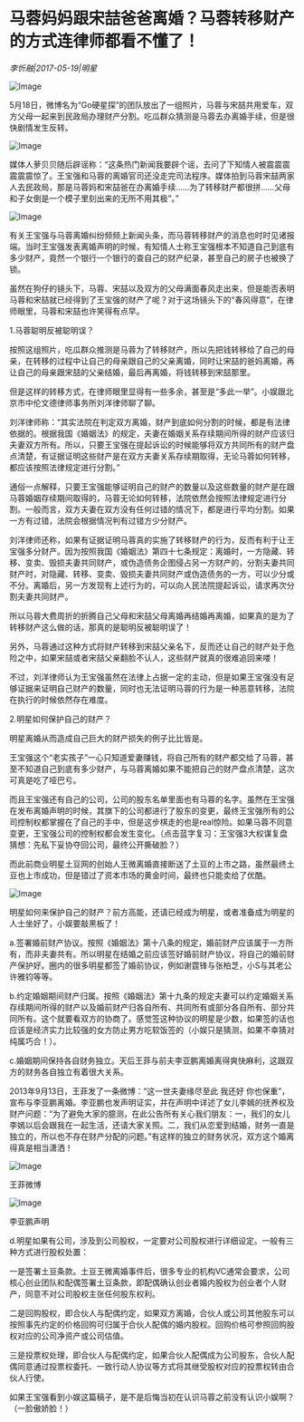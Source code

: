 # 马蓉妈妈跟宋喆爸爸离婚？马蓉转移财产的方式连律师都看不懂了！

*李忻融|2017-05-19|明星*

![Image](http://p3.pstatp.com/large/213a00026d4efcd1d764)

5月18日，微博名为“Go硬星探”的团队放出了一组照片，马蓉与宋喆共用爱车，双方父母一起来到民政局办理财产分割。吃瓜群众猜测是马蓉去办离婚手续，但是很快剧情发生反转。

![Image](http://p3.pstatp.com/large/212c000543ab900bfb5a)

媒体人萝贝贝随后辟谣称：“这条热门新闻我要辟个谣，去问了下知情人被震震震震震震惊了。王宝强和马蓉的离婚官司还没走完司法程序。媒体拍到马蓉宋喆两家人去民政局，那是马蓉妈和宋喆爸在办离婚手续……为了转移财产都很拼……父母和子女倒是一个模子里刻出来的无所不用其极”。”

![Image](http://p3.pstatp.com/large/21350002728516f6a843)

有关王宝强与马蓉离婚纠纷频频上新闻头条，而马蓉转移财产的消息也时时见诸报端。当时王宝强发表离婚声明的时候，有知情人士称王宝强根本不知道自己到底有多少财产，竟然一个银行一个银行的查自己的财产纪录，甚至自己的房子也被换了锁。

虽然在狗仔的镜头下，马蓉、宋喆以及双方的父母满面春风走出来，但是能否表明马蓉和宋喆就已经得到了王宝强的财产了呢？对于这场镜头下的“春风得意”，在律师眼里，马蓉和宋喆也许笑得有点早。

1.马蓉聪明反被聪明误？

按照这组照片，吃瓜群众推测是马蓉为了转移财产，所以先把钱转移给了自己的母亲，在转移的过程中让自己的母亲跟自己的父亲离婚，同时让宋喆的爸妈离婚，再让自己的母亲跟宋喆的父亲结婚，最后再离婚，将钱转移到宋喆那里。

但是这样的转移方式，在律师眼里显得有一些多余，甚至是“多此一举”。小娱跟北京市中伦文德律师事务所刘洋律师聊了聊。

刘洋律师称：“其实法院在判定双方离婚，财产到底如何分割的时候，都是有法律依据的。根据我国《婚姻法》的规定，夫妻在婚姻关系存续期间所得的财产应该归夫妻双方所有。所以，只要王宝强在提起诉讼的时候能够将双方共同所有的财产盘点清楚，有证据证明这些财产是在双方夫妻关系存续期取得，无论马蓉如何转移，都应该按照法律规定进行分割。”

通俗一点解释，只要王宝强能够证明自己的财产的数量以及这些数量的财产是在跟马蓉婚姻存续期间取得的，马蓉无论如何转移，法院依然会按照法律规定进行分割。一般而言，双方夫妻在双方没有任何过错的情况下，都是进行平均分割。如果一方有过错，法院会根据情况判有过错方少分财产。

刘洋律师还称，如果有证据证明马蓉真的实施了转移财产的行为，反而有利于让王宝强多分财产。因为按照我国《婚姻法》第四十七条规定：离婚时，一方隐藏、转移、变卖、毁损夫妻共同财产，或伪造债务企图侵占另一方财产的，分割夫妻共同财产时，对隐藏、转移、变卖、毁损夫妻共同财产或伪造债务的一方，可以少分或不分。离婚后，另一方发现有上述行为的，可以向人民法院提起诉讼，请求再次分割夫妻共同财产。

所以马蓉大费周折的折腾自己父母和宋喆父母离婚再结婚再离婚，如果真的是为了转移财产这么做的话，那真的是聪明反被聪明误了！

另外，马蓉通过这种方式将财产转移到宋喆父亲名下，反而还让自己的财产处于危险之中，如果宋喆或者宋喆父亲翻脸不认人，这些财产就真的很难追回来喽！

不过，刘洋律师认为王宝强虽然在法律上占据一定的主动，但是如果王宝强没有足够证据来证明自己财产的数量，同时也无法证明马蓉的行为是一种恶意转移，法院在执行的时候依然存在难度。

2.明星如何保护自己的财产？

明星离婚从而造成自己巨大的财产损失的例子比比皆是。

王宝强这个“老实孩子”一心只知道爱妻赚钱，将自己所有的财产都交给了马蓉，甚至不知道自己到底有多少财产，与马蓉离婚如果不能把自己的财产盘点清楚，这次可真是吃了哑巴亏。

而且王宝强还有自己的公司，公司的股东名单里面也有马蓉的名字。虽然在王宝强在发布离婚声明的时候，其旗下的公司都进行了股东的变更，最终王宝强所有的公司控制权都掌握在了自己的手中，但是这步棋走的也是real惊险。如果马蓉不同意变更，王宝强公司的控制权都会发生变化。（点击蓝字复习：王宝强3大权谋复盘猜想：先私下妥协夺回公司，最终公开撕破脸？）

而此前商业明星土豆网的创始人王微离婚直接断送了土豆的上市之路，虽然最终土豆也上市成功，但是错过了资本市场的黄金时间，最终也只能卖给了优酷。

![Image](http://static.ylzbl.com/uploads/ueditor/php/upload/image/20170615/1497523835847374.jpeg)

明星如何来保护自己的财产？前方高能，还请已经成为明星，或者准备成为明星的人士坐好了，小娱要敲黑板了！

a.签署婚前财产协议。按照《婚姻法》第十八条的规定，婚前财产应该属于一方所有，而非夫妻共有。所以明星在结婚之前应该签好婚前财产协议，将自己的婚前财产保护好。圈内的很多明星都签了婚前协议，例如谢霆锋与张柏芝，小S与其老公许雅钧等等。

b.约定婚姻期间财产归属。按照《婚姻法》第十九条的规定夫妻可以约定婚姻关系存续期间所得的财产以及婚前财产归各自所有、共同所有或部分各自所有、部分共同所有。这个就要看双方的协商了。感觉签这种协议的明星是少数，如果签的话也应该是经济实力比较强的女方防止男方吃软饭签的（小娱只是猜测，如果不幸猜对纯属巧合！）。

c.婚姻期间保持各自财务独立。天后王菲与前夫李亚鹏离婚离得爽快麻利，这跟双方的财务各自独立有着很大关系。

2013年9月13日，王菲发了一条微博：“这一世夫妻缘尽至此 我还好 你也保重”，宣布与李亚鹏离婚。李亚鹏也发声明证实，并在声明中详述了女儿李嫣的抚养权及财产问题：“为了避免大家的臆测，在此公告所有关心我们朋友：一，我们的女儿李嫣以后会跟我在一起生活，还请大家关照。二，我们从恋爱到结婚，财务一直是独立的，所以也不存在财产分配的问题。”有这样的独立的财务状况，双方这个婚离得真是相当潇洒！

![Image](http://p1.pstatp.com/large/2889000332074a779210)

王菲微博

![Image](http://p3.pstatp.com/large/28880002a35dd08df33a)

李亚鹏声明

d.明星如果有公司，涉及到公司股权，一定要对公司股权进行详细设定。一般有三种方式进行股权处置：

一是签署土豆条款。土豆王微离婚事件后，很多专业的机构VC通常会要求，公司核心创业团队和配偶签署土豆条款，即配偶确认创业者婚内股权为创业者个人财产，同意不对公司股权主张任何股东权利。

二是回购股权，即合伙人与配偶约定，如果双方离婚，合伙人或公司其他股东可以按照事先约定的价格回购可归属于合伙人配偶的婚内股权。回购价格可参照回购股权对应的公司净资产或公司估值。

三是投票权处理，即合伙人与配偶约定，如果合伙人配偶成为公司股东，合伙人配偶同意通过投票权委托、一致行动人协议等方式将其继受股权对应的投票权转由合伙人行使。

如果王宝强看到小娱这篇稿子，是不是后悔当初在认识马蓉之前没有认识小娱啊？（一脸傲娇脸！）

